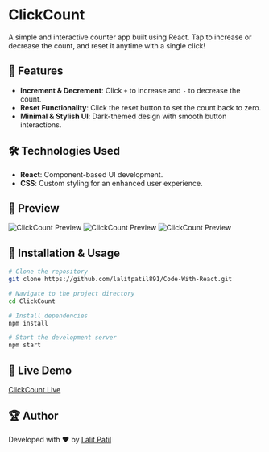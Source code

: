 # ClickCount

A simple and interactive counter app built using React. Tap to increase or decrease the count, and reset it anytime with a single click!

## 🚀 Features
- **Increment & Decrement**: Click `+` to increase and `-` to decrease the count.
- **Reset Functionality**: Click the reset button to set the count back to zero.
- **Minimal & Stylish UI**: Dark-themed design with smooth button interactions.

## 🛠️ Technologies Used
- **React**: Component-based UI development.
- **CSS**: Custom styling for an enhanced user experience.

## 📸 Preview
![ClickCount Preview](/sc/sc1.jpg)
![ClickCount Preview](/sc/sc2.jpg)
![ClickCount Preview](/sc/sc3.jpg)

## 📂 Installation & Usage
```sh
# Clone the repository
git clone https://github.com/lalitpatil891/Code-With-React.git

# Navigate to the project directory
cd ClickCount

# Install dependencies
npm install

# Start the development server
npm start
```

## 🔗 Live Demo
[ClickCount Live](https://clickcountbylp.netlify.app)

## 🏆 Author
Developed with ❤️ by [Lalit Patil](https://lalitpatil891.github.io/MyPortfolio/)
